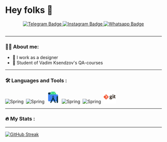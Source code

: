 <h1>
  Hey folks  &#128075
</h1>

<div id="badges" align="center">
  <a href="https://web.telegram.org/z/">
    <img src="https://img.shields.io/badge/Telegram-blue?logo=telegram&logoColor=white" 
    alt="Telegram Badge"/>
  </a>
  <a href="https://www.instagram.com/zagoruykovladislav/">
    <img src="https://img.shields.io/badge/Instagram-red?logo=instagram&logoColor=white" 
    alt="Instagram Badge"/>
  </a>
  <a href="https://wa.me/89043422005">
    <img src="https://img.shields.io/badge/Whatsapp-blue?logo=whatsapp&logoColor=white" 
    alt="Whatsapp Badge"/>
  </a>
</div>

<div id="badges" align="center">
  <img src="https://komarev.com/ghpvc/?username=vadikovskiy&style=flat-square&color=blue" alt=""/>
</div>

---

### 👨‍💻 About me:
+ 👷 I work as a designer
+ 💪 Student of Vadim Ksendzov's QA-courses

---

### :hammer_and_wrench: Languages and Tools :
<img src="https://www.svgrepo.com/show/354202/postman-icon.svg" title="Spring" alt="Spring" width="40" height="40"/>&nbsp;
<img src="https://www.svgrepo.com/show/331760/sql-database-generic.svg" title="Spring" alt="Spring" width="40" height="40"/>&nbsp;
<img src="https://github.com/devicons/devicon/blob/master/icons/androidstudio/androidstudio-original.svg" title="Spring" alt="Spring" width="40" height="40"/>&nbsp;
<img src="https://upload.wikimedia.org/wikipedia/commons/thumb/b/b5/DBeaver_logo.svg/256px-DBeaver_logo.svg.png?20210313151619" title="Spring" alt="Spring" width="40" height="40"/>&nbsp;
<img src="https://d4.alternativeto.net/VLuqpZLOmKP6v75cmVZIc5dMCpSEiufYOHaC8ClBOPw/rs:fill:280:280:0/g:ce:0:0/YWJzOi8vZGlzdC9pY29ucy9jaGFybGVzXzcyOTkwLnBuZw.png" title="Spring" alt="Spring" width="40" height="40"/>&nbsp;
<img src="https://github.com/devicons/devicon/blob/master/icons/git/git-original-wordmark.svg" title="Spring" alt="Spring" width="40" height="40"/>&nbsp;

---

### :fire: My Stats :


---

[![GitHub Streak](http://github-readme-streak-stats.herokuapp.com?user=vladislavzagoruyko&theme=dark)](https://git.io/streak-stats)
